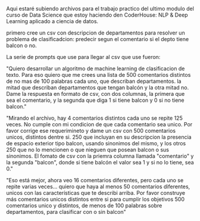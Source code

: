 Aqui estaré subiendo archivos para el trabajo practico del ultimo modulo del curso de Data Science que estoy haciendo den CoderHouse: NLP & Deep Learning aplicado a ciencia de datos.

primero cree un csv con descripcion de departamentos para resolver un problema de clasificadcion: predecir segun el comentario si el depto tiene balcon o no.


La serie de prompts que use para llegar al csv que use fueron:

"Quiero desarrollar un algoritmo de machine learning de clasificacion de texto. Para eso quiero que me crees una lista de 500 comentarios distintos de no mas de 100 palabras cada uno, 
que describan departamentos. la mitad que describan departamentos que tengan balcón y la otra mitad no. Dame la respuesta en formato de csv, con dos columnas, la primera que sea el comentario, 
y la segunda que diga 1 si tiene balcon y 0 si no tiene balcon."

"Mirando el archivo, hay 4 comentarios distintos cada uno se repite 125 veces. No cumple con mi condicion de que cada comentario sea unico. Por favor corrige ese requerimineto y dame un csv 
con 500 comentarios unicos, distintos dentre si. 250 que incluyan en su descripcion la presencia de espacio exterior tipo balcon, usando sinonimos del mismo, y los otros 250 que no lo mencionen 
o que nieguen que posean balcon o sus sinonimos. El fomato de csv con la priemra columna llamada "comentario" y la segunda "balcon", donde si tiene balcón el valor sea 1 y si no lo tiene, sea 0."

"Eso está mejor, ahora veo 16 comentarios diferentes, pero cada uno se repite varias veces... quiero que haya al menos 50 comentarios diferentes, unicos con las características que te describi arriba. 
Por favor construye más comentarios unicos distintos entre si para cumplir los objetivos 500 comentarios unico y distintos, de menos de 100 palabras sobre departamentos, para clasificar con o sin balcon"
